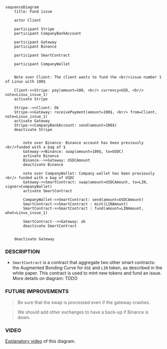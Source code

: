 ```mermaid
sequenceDiagram
    title: Fund issue

    actor Client

    participant Stripe
    participant CompanyBankAccount
    
    participant Gateway
    participant Binance

    participant SmartContract
    
    participant CompanyWallet
    
    
    Note over Client: The client wants to fund the <br/>issue number 1 of Linux with 100$
     
    Client->>Stripe: pay(amount=100, <br/> currency=USD, <br/> note=Linux_issue_1)  
    activate Stripe
    
    Stripe-->>Client: Ok
    Stripe->>Gateway: receivePayment(amount=100$, <br/> from=Client, note=Linux_issue_1)
    activate Gateway
    Stripe->>CompanyBankAccount: send(amount=100$)
    deactivate Stripe
    
    
        note over Binance: Binance account has been previously <br/>funded with a bag of $
        Gateway->>Binance: swap(amount=100$, to=USDC)
        activate Binance
        Binance-->>Gateway: USDCAmount
        deactivate Binance

        note over CompanyWallet: Company wallet has been previously <br/> funded with a bag of USDC
        Gateway->>SmartContract: swap(amount=USDCAmount, to=LIN, signer=CompanyWallet)
        activate SmartContract
       
        CompanyWallet->>SmartContract: send(amount=USDCAmount)
        SmartContract->>SmartContract : mint(LINAmount)
        SmartContract->>SmartContract : fund(amount=LINAmount, what=Linux_issue_1)
        
        SmartContract-->>Gateway: ok
        deactivate SmartContract


    deactivate Gateway
```

### DESCRIPTION
* `SmartContract` is a contract that aggregate two other smart contracts: the Augmented Bonding Curve for `OSE` and `LIN` token, as described in the white paper. This contract is used to mint new tokens and fund an issue.
More details on diagram: TODO

### FUTURE IMPROVEMENTS

> Be sure that the swap is processed even if the gateway crashes. 

> We should add other exchanges to have a back-up if Binance is down.

### VIDEO
[Explanatory video](https://youtu.be/CCO8v1yHzKA) of this diagram.